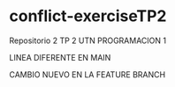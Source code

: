 # conflict-exerciseTP2
Repositorio 2 TP 2 UTN PROGRAMACION 1


LINEA DIFERENTE EN MAIN 

CAMBIO NUEVO EN LA FEATURE BRANCH

